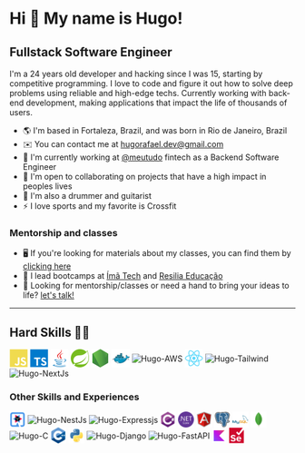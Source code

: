# Hi 👋 My name is Hugo!

## Fullstack Software Engineer

I'm a 24 years old developer and hacking since I was 15, starting by competitive programming. I love to code and figure it out how to solve deep problems using reliable and high-edge techs. Currently working with back-end development, making applications that impact the life of thousands of users.
 
 * 🌎 I'm based in Fortaleza, Brazil, and was born in Rio de Janeiro, Brazil
 * ✉️ You can contact me at [hugorafael.dev@gmail.com](mailto:hugorafael.dev@gmail.com)
 * 🚀 I'm currently working at [@meutudo](https://www.linkedin.com/company/meutudoapp) fintech as a Backend Software Engineer
 * 🤝 I'm open to collaborating on projects that have a high impact in peoples lives
 * 🎸 I'm also a drummer and guitarist
 * ⚡ I love sports and my favorite is Crossfit

 
 ### Mentorship and classes 

 * 🖥️ If you're looking for materials about my classes, you can find them by [clicking here](https://github.com/profhugorafael)
 * 🍎 I lead bootcamps at [Ímã Tech](https://github.com/imalearningplace-education) and [Resilia Educação](https://github.com/resilia-br)
 * 🤘 Looking for mentorship/classes or need a hand to bring your ideas to life? [let's talk!](mailto:hugorafael.dev@gmail.com)

 <hr>
 
 <div style="align = center" >
<!--    <img height="165em" src="https://github-readme-stats.vercel.app/api?username=hgrafa&show_icons=true&theme=tokyonight&include_all_commits=true&count_private=true&hide_border=true&hide_rank=true&hide=commits&custom_title=Stats"/> -->
<!--   <img height="140em" src="https://github-readme-stats.vercel.app/api/top-langs/?username=hgrafa&layout=compact&langs_count=7&theme=tokyonight&exclude_repo=beecrowd-solutions&hide_border=true&hide=makefile"/> -->
<!--   <a href="github.com/hgrafa">
    <img height="165em" src="http://github-readme-streak-stats.herokuapp.com?user=hgrafa&theme=tokyonight&hide_border=true&fire=FF00E9" />
  </a> -->
  <!-- <a href="github.com/hgrafa">
   <img height="260em" src="https://github-readme-activity-graph.vercel.app/graph?username=hgrafa&theme=github&hide_border=true&bg_color=1A1B27&color=628FDA&line=2BAEAE&point=FE00E8&custom_title=Commits%20Graph" alt="GitHub Commits Graph" /> 
 </a> -->
</div>

## Hard Skills 🧑‍💻

<div style="display: inline_block; align = center">
        <img align="center" alt="Hugo-JS" height="32" src="https://raw.githubusercontent.com/devicons/devicon/master/icons/javascript/javascript-plain.svg">
        <img align="center" alt="Hugo-TS" height="32" src="https://raw.githubusercontent.com/devicons/devicon/master/icons/typescript/typescript-plain.svg">
        <img align="center" alt="Hugo-Java" height="32" src="https://raw.githubusercontent.com/devicons/devicon/master/icons/java/java-original.svg">
        <img align="center" alt="Hugo-Springboot" height="32" src="https://raw.githubusercontent.com/devicons/devicon/master/icons/spring/spring-original.svg">
        <img align="center" alt="Hugo-NodeJs" height="32" src="https://raw.githubusercontent.com/devicons/devicon/master/icons/nodejs/nodejs-original.svg">
        <img align="center" alt="Hugo-Docker" height="32" src="https://raw.githubusercontent.com/devicons/devicon/master/icons/docker/docker-original.svg">
        <img align="center" alt="Hugo-AWS" height="32" src="https://cdn.jsdelivr.net/gh/devicons/devicon@latest/icons/amazonwebservices/amazonwebservices-original-wordmark.svg">
        <img align="center" alt="Hugo-React" height="32" src="https://raw.githubusercontent.com/devicons/devicon/master/icons/react/react-original.svg">
        <img align="center" alt="Hugo-Tailwind" height="32" src="https://cdn.jsdelivr.net/gh/devicons/devicon@latest/icons/tailwindcss/tailwindcss-original.svg">
        <img align="center" alt="Hugo-NextJs" width="32" src="https://raw.githubusercontent.com/danielcranney/readme-generator/main/public/icons/skills/nextjs-colored-dark.svg"/>
</div>
 
 ### Other Skills and Experiences
 <span>
  <img align="center" alt="Hugo-Quarkus" height="28" src="https://raw.githubusercontent.com/devicons/devicon/master/icons/quarkus/quarkus-original.svg">
  <img align="center" alt="Hugo-NestJs" height="28" src="https://cdn.jsdelivr.net/gh/devicons/devicon@latest/icons/nestjs/nestjs-original.svg">
  <img align="center" alt="Hugo-Expressjs" height="28" src="https://raw.githubusercontent.com/danielcranney/readme-generator/main/public/icons/skills/express-colored-dark.svg">
  <img align="center" alt="Hugo-C#" height="28" src="https://raw.githubusercontent.com/devicons/devicon/master/icons/csharp/csharp-original.svg">   
  <img align="center" alt="Hugo-dotnetcore" height="28" src="https://raw.githubusercontent.com/devicons/devicon/master/icons/dotnetcore/dotnetcore-original.svg">
  <img align="center" alt="Hugo-Angular" height="28" src="https://raw.githubusercontent.com/devicons/devicon/master/icons/angularjs/angularjs-original.svg">
  <img align="center" alt="Hugo-PostreSQL" height="28" src="https://raw.githubusercontent.com/devicons/devicon/master/icons/postgresql/postgresql-original.svg">
  <img align="center" alt="Hugo-MySQL" height="28" src="https://raw.githubusercontent.com/devicons/devicon/master/icons/mysql/mysql-original-wordmark.svg">
  <img align="center" alt="Hugo-MongoDB" height="28" src="https://raw.githubusercontent.com/devicons/devicon/master/icons/mongodb/mongodb-original.svg">
  <img align="center" alt="Hugo-C" height="28" src="https://cdn.jsdelivr.net/gh/devicons/devicon/icons/c/c-original.svg" />
  <img align="center" alt="Hugo-Cplusplus" height="28" src="https://raw.githubusercontent.com/devicons/devicon/master/icons/cplusplus/cplusplus-original.svg">
  <img align="center" alt="Hugo-Python" height="28" src="https://raw.githubusercontent.com/devicons/devicon/master/icons/python/python-original.svg">
  <img align="center" alt="Hugo-Django" height="28" src="https://cdn.jsdelivr.net/gh/devicons/devicon/icons/django/django-plain.svg" />
  <img align="center" alt="Hugo-FastAPI" height="28" src="https://cdn.jsdelivr.net/gh/devicons/devicon/icons/fastapi/fastapi-original.svg" />
  <img align="center" alt="Hugo-Kotlin" height="25" src="https://raw.githubusercontent.com/devicons/devicon/master/icons/kotlin/kotlin-original.svg">
  <img align="center" alt="Hugo-Selenium" height="28" src="https://raw.githubusercontent.com/devicons/devicon/master/icons/selenium/selenium-original.svg">
</span>
